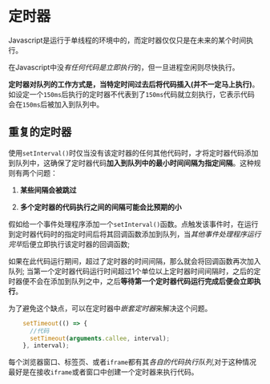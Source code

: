 # 定时器
Javascript是运行于单线程的环境中的，而定时器仅仅只是在未来的某个时间执行。

在Javascript中没*有任何代码是立即执行*的，但一旦进程空闲则尽快执行。

**定时器对队列的工作方式是，当特定时间过去后将代码插入(并不一定马上执行)**。如设定一个`150ms`后执行的定时器不代表到了`150ms`代码就立刻执行，它表示代码会在`150ms`后被加入到队列中。

## 重复的定时器
使用`setInterval()`时仅当没有该定时器的任何其他代码时，才将定时器代码添加到队列中，这确保了定时器代码**加入到队列中的最小时间间隔为指定间隔**。这种规则有两个问题：

1. **某些间隔会被跳过**

2. **多个定时器的代码执行之间的间隔可能会比预期的小**

假如给一个事件处理程序添加一个`setInterval()`函数。点触发该事件时，在运行到定时器代码时的指定时间后将其回调函数添加到队列，当*其他事件处理程序运行完毕*后便立即执行该定时器的回调函数;

如果在此代码运行期间，超过了定时器的时间间隔，那么就会将回调函数再次加入队列; 当第一个定时器代码运行时间超过1个单位以上定时器时间间隔时，之后的定时器便不会在添加到队列之中，之后**等待第一个定时器代码运行完成后便会立即执行**。

为了避免这个缺点，可以在定时器中*嵌套定时器*来解决这个问题。
```js
    setTimeout(() => {
      //代码
      setTimeout(arguments.callee, interval);
    }, interval);
```

每个浏览器窗口、标签页、或者`iframe`都有其*各自的代码执行队列*,对于这种情况最好是在接收`iframe`或者窗口中创建一个定时器来执行代码。
